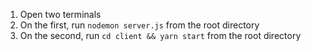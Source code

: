 1. Open two terminals
2. On the first, run `nodemon server.js` from the root directory
3. On the second, run `cd client && yarn start` from the root directory